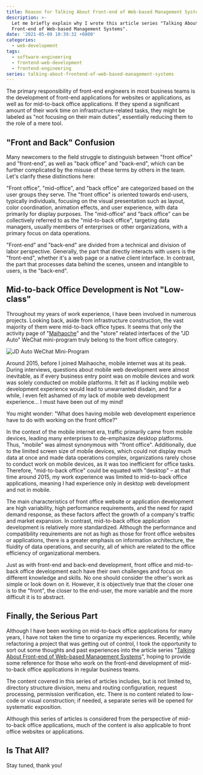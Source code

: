 ```yaml
---
title: Reason for Talking About Front-end of Web-based Management Systems
description: >-
  Let me briefly explain why I wrote this article series "Talking About
  Front-end of Web-based Management Systems".
date: '2021-05-09 10:39:32 +0800'
categories:
  - web-development
tags:
  - software-engineering
  - frontend-web-development
  - frontend-engineering
series: talking-about-frontend-of-web-based-management-systems
---
```


The primary responsibility of front-end engineers in most business teams is the development of front-end applications for websites or applications, as well as for mid-to-back office applications. If they spend a significant amount of their work time on infrastructure-related tasks, they might be labeled as "not focusing on their main duties", essentially reducing them to the role of a mere tool.

## "Front and Back" Confusion

Many newcomers to the field struggle to distinguish between "front office" and "front-end", as well as "back office" and "back-end", which can be further complicated by the misuse of these terms by others in the team. Let's clarify these distinctions here:

"Front office", "mid-office", and "back office" are categorized based on the user groups they serve. The "front office" is oriented towards end-users, typically individuals, focusing on the visual presentation such as layout, color coordination, animation effects, and user experience, with data primarily for display purposes. The "mid-office" and "back office" can be collectively referred to as the "mid-to-back office", targeting data managers, usually members of enterprises or other organizations, with a primary focus on data operations.

"Front-end" and "back-end" are divided from a technical and division of labor perspective. Generally, the part that directly interacts with users is the "front-end", whether it's a web page or a native client interface. In contrast, the part that processes data behind the scenes, unseen and intangible to users, is the "back-end".

## Mid-to-back Office Development is Not "Low-class"

Throughout my years of work experience, I have been involved in numerous projects. Looking back, aside from infrastructure construction, the vast majority of them were mid-to-back office types. It seems that only the activity page of "[Maihaoche](http://www.maihaoche.net/)" and the "store" related interfaces of the "JD Auto" WeChat mini-program truly belong to the front office category.

![JD Auto WeChat Mini-Program](jd-car.jpg)

Around 2015, before I joined Maihaoche, mobile internet was at its peak. During interviews, questions about mobile web development were almost inevitable, as if every business entry point was on mobile devices and work was solely conducted on mobile platforms. It felt as if lacking mobile web development experience would lead to unwarranted disdain, and for a while, I even felt ashamed of my lack of mobile web development experience... I must have been out of my mind!

You might wonder: "What does having mobile web development experience have to do with working on the front office?"

In the context of the mobile internet era, traffic primarily came from mobile devices, leading many enterprises to de-emphasize desktop platforms. Thus, "mobile" was almost synonymous with "front office". Additionally, due to the limited screen size of mobile devices, which could not display much data at once and made data operations complex, organizations rarely chose to conduct work on mobile devices, as it was too inefficient for office tasks. Therefore, "mid-to-back office" could be equated with "desktop" – at that time around 2015, my work experience was limited to mid-to-back office applications, meaning I had experience only in desktop web development and not in mobile.

The main characteristics of front office website or application development are high variability, high performance requirements, and the need for rapid demand response, as these factors affect the growth of a company's traffic and market expansion. In contrast, mid-to-back office application development is relatively more standardized. Although the performance and compatibility requirements are not as high as those for front office websites or applications, there is a greater emphasis on information architecture, the fluidity of data operations, and security, all of which are related to the office efficiency of organizational members.

Just as with front-end and back-end development, front office and mid-to-back office development each have their own challenges and focus on different knowledge and skills. No one should consider the other's work as simple or look down on it. However, it is objectively true that the closer one is to the "front", the closer to the end-user, the more variable and the more difficult it is to abstract.

## Finally, the Serious Part

Although I have been working on mid-to-back office applications for many years, I have not taken the time to organize my experiences. Recently, while refactoring a project that was getting out of control, I took the opportunity to sort out some thoughts and past experiences into the article series "[Talking About Front-end of Web-based Management Systems](/series/talking-about-frontend-of-web-based-management-systems/)", hoping to provide some reference for those who work on the front-end development of mid-to-back office applications in regular business teams.

The content covered in this series of articles includes, but is not limited to, directory structure division, menu and routing configuration, request processing, permission verification, etc. There is no content related to low-code or visual construction; if needed, a separate series will be opened for systematic exposition.

Although this series of articles is considered from the perspective of mid-to-back office applications, much of the content is also applicable to front office websites or applications.

## Is That All?

Stay tuned, thank you!
